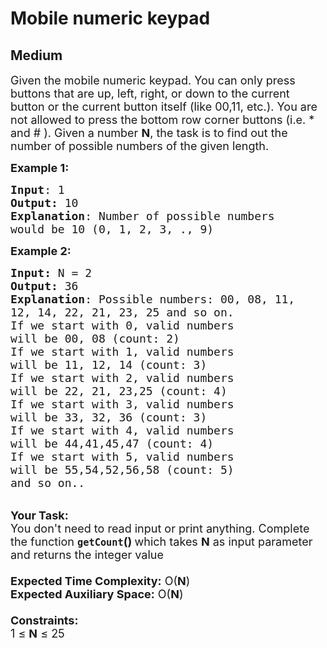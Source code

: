 # Mobile numeric keypad
## Medium
<div class="problems_problem_content__Xm_eO"><p><span style="font-size:18px">Given the mobile numeric keypad. You can only press buttons that are up, left, right, or down to the current button or the current button itself (like 00,11, etc.). You are not allowed to press the bottom row corner buttons (i.e. * and # ). Given a number <strong>N</strong>, the task is to find out the number of possible numbers of the given length.</span></p>

<p><span style="font-size:18px"><strong>Example 1:</strong></span></p>

<pre><span style="font-size:18px"><strong>Input</strong>: 1
<strong>Output:</strong> 10
<strong>Explanation</strong>: Number of possible numbers 
would be 10 (0, 1, 2, 3, ., 9)  </span></pre>

<div><span style="font-size:18px"><strong>Example 2:</strong></span></div>

<pre><span style="font-size:18px"><strong>Input: </strong>N = 2
<strong>Output: </strong>36
<strong>Explanation</strong>: Possible numbers: 00, 08, 11,
12, 14, 22, 21, 23, 25 and so on.
If we start with 0, valid numbers 
will be 00, 08 (count: 2)
If we start with 1, valid numbers 
will be 11, 12, 14 (count: 3)
If we start with 2, valid numbers 
will be 22, 21, 23,25 (count: 4)
If we start with 3, valid numbers 
will be 33, 32, 36 (count: 3)
If we start with 4, valid numbers 
will be 44,41,45,47 (count: 4)
If we start with 5, valid numbers 
will be 55,54,52,56,58 (count: 5) 
and so on..</span></pre>

<p><br>
<span style="font-size:18px"><strong>Your Task:&nbsp;&nbsp;</strong><br>
You don't need to read input or print anything. Complete the function <strong><code>getCount</code>()&nbsp;</strong>which takes <strong>N</strong> as input parameter and returns the integer value<br>
<br>
<strong>Expected Time Complexity:</strong> O(<strong>N</strong>)<br>
<strong>Expected Auxiliary Space:</strong> O(<strong>N</strong>)<br>
<br>
<strong>Constraints:</strong><br>
1 ≤&nbsp;<strong>N</strong> ≤ 25</span></p>
</div>